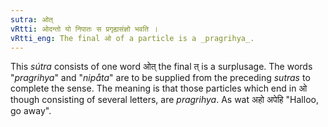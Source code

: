 ```yaml
---
sutra: ओत्
vRtti: ओदन्तो यो निपातः स प्रगृह्यसंज्ञो भवति ।
vRtti_eng: The final ओ of a particle is a _pragrihya_.
---
```

This _sútra_ consists of one word ओत् the final त् is a surplusage. The words "_pragrihya_" and "_nipåta_" are to be supplied from the preceding _sutras_ to complete the sense. The meaning is that those particles which end in ओ though consisting of several letters, are _pragrihya_. As wat अहो अपेहि "Halloo, go away".
